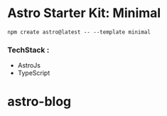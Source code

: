 # Astro Starter Kit: Minimal

```
npm create astro@latest -- --template minimal
```

### TechStack :

- AstroJs
- TypeScript

# astro-blog
